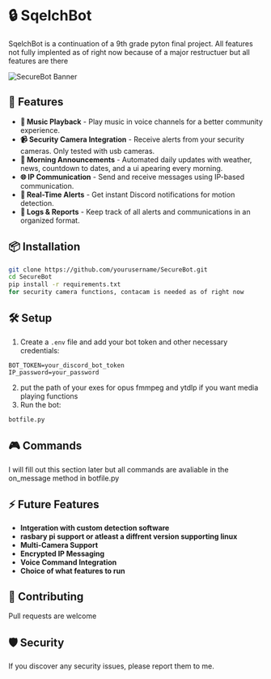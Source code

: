 # 🔒 SqelchBot 

SqelchBot is a continuation of a 9th grade pyton final project. All features not fully implented as of right now because of a major restructuer but all features are there

![SecureBot Banner](http://i.ytimg.com/vi/SQJrYw1QvSQ/hq720.jpg?sqp=-oaymwEhCK4FEIIDSFryq4qpAxMIARUAAAAAGAElAADIQj0AgKJD&rs=AOn4CLBY9A7Gomuj6iHkoDkSidTzx0bZAw/1200x400?text=SecureBot)

## 🚀 Features
- **🎵 Music Playback** - Play music in voice channels for a better community experience.
- **📹 Security Camera Integration** - Receive alerts from your security cameras. Only tested with usb cameras.
- **🌅 Morning Announcements** - Automated daily updates with weather, news, countdown to dates, and a ui apearing every morning.
- **🌐 IP Communication** - Send and receive messages using IP-based communication.
- **🔔 Real-Time Alerts** - Get instant Discord notifications for motion detection.
- **📜 Logs & Reports** - Keep track of all alerts and communications in an organized format.

## 📦 Installation
```bash
git clone https://github.com/yourusername/SecureBot.git
cd SecureBot
pip install -r requirements.txt
for security camera functions, contacam is needed as of right now
```

## 🛠 Setup
1. Create a `.env` file and add your bot token and other necessary credentials:
```env
BOT_TOKEN=your_discord_bot_token
IP_password=your_password
```
2. put the path of your exes for opus fmmpeg and ytdlp if you want media playing functions
3. Run the bot:
```bash
botfile.py
```

## 🎮 Commands
I will fill out this section later but all commands are avaliable in the on_message method in botfile.py

## ⚡ Future Features
- **Intgeration with custom detection software**
- **rasbary pi support or atleast a diffrent version supporting linux**
- **Multi-Camera Support**
- **Encrypted IP Messaging**
- **Voice Command Integration**
- **Choice of what features to run**

## 🤝 Contributing
Pull requests are welcome

## 🛡️ Security
If you discover any security issues, please report them to me.


